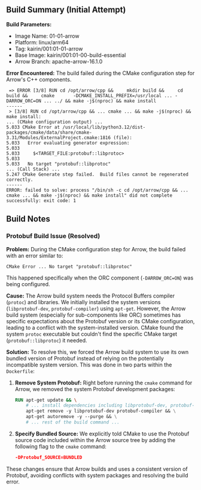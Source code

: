 ## Build Summary (Initial Attempt)

**Build Parameters:**
*   Image Name: 01-01-arrow
*   Platform: linux/arm64
*   Tag: kairin/001:01-01-arrow
*   Base Image: kairin/001:01-00-build-essential
*   Arrow Branch: apache-arrow-16.1.0

**Error Encountered:**
The build failed during the CMake configuration step for Arrow's C++ components.

```
 => ERROR [3/8] RUN cd /opt/arrow/cpp &&     mkdir build &&     cd build &&     cmake       -DCMAKE_INSTALL_PREFIX=/usr/local ... -DARROW_ORC=ON ... ../ && make -j$(nproc) && make install
------
 > [3/8] RUN cd /opt/arrow/cpp && ... cmake ... && make -j$(nproc) && make install:
... (CMake configuration output) ...
5.033 CMake Error at /usr/local/lib/python3.12/dist-packages/cmake/data/share/cmake-3.31/Modules/ExternalProject.cmake:1816 (file):
5.033   Error evaluating generator expression:
5.033
5.033     $<TARGET_FILE:protobuf::libprotoc>
5.033
5.033   No target "protobuf::libprotoc"
... (Call Stack) ...
5.247 CMake Generate step failed.  Build files cannot be regenerated correctly.
------
ERROR: failed to solve: process "/bin/sh -c cd /opt/arrow/cpp && ... cmake ... && make -j$(nproc) && make install" did not complete successfully: exit code: 1
```

## Build Notes

### Protobuf Build Issue (Resolved)

**Problem:**
During the CMake configuration step for Arrow, the build failed with an error similar to:
```
CMake Error ... No target "protobuf::libprotoc"
```
This happened specifically when the ORC component (`-DARROW_ORC=ON`) was being configured.

**Cause:**
The Arrow build system needs the Protocol Buffers compiler (`protoc`) and libraries. We initially installed the system versions (`libprotobuf-dev`, `protobuf-compiler`) using `apt-get`. However, the Arrow build system (especially for sub-components like ORC) sometimes has specific expectations about the Protobuf version or its CMake configuration, leading to a conflict with the system-installed version. CMake found the system `protoc` executable but couldn't find the specific CMake target (`protobuf::libprotoc`) it needed.

**Solution:**
To resolve this, we forced the Arrow build system to use its own bundled version of Protobuf instead of relying on the potentially incompatible system version. This was done in two parts within the `Dockerfile`:

1.  **Remove System Protobuf:** Right before running the `cmake` command for Arrow, we removed the system Protobuf development packages:
    ```dockerfile
    RUN apt-get update && \
        # ... install dependencies including libprotobuf-dev, protobuf-compiler ...
        apt-get remove -y libprotobuf-dev protobuf-compiler && \
        apt-get autoremove -y --purge && \
        # ... rest of the build command ...
    ```
2.  **Specify Bundled Source:** We explicitly told CMake to use the Protobuf source code included within the Arrow source tree by adding the following flag to the `cmake` command:
    ```cmake
    -DProtobuf_SOURCE=BUNDLED
    ```

These changes ensure that Arrow builds and uses a consistent version of Protobuf, avoiding conflicts with system packages and resolving the build error.
